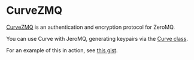 # CurveZMQ

[CurveZMQ][curvezmq] is an authentication and encryption protocol for
ZeroMQ.

You can use Curve with JeroMQ, generating keypairs via the [Curve
class][curve-class].

For an example of this in action, see [this gist][curve-gist].


[curvezmq]: https://curvezmq.org
[curve-class]: https://static.javadoc.io/org.zeromq/jeromq/0.6.0/zmq/io/mechanism/curve/Curve.html
[curve-gist]: https://gist.github.com/trevorbernard/6e3a8af0092cdced0f8b3e757a5b6b16
